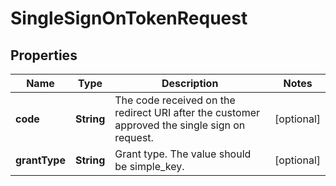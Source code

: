 

# SingleSignOnTokenRequest


## Properties

| Name | Type | Description | Notes |
|------------ | ------------- | ------------- | -------------|
|**code** | **String** | The code received on the redirect URI after the customer approved the single sign on request. |  [optional] |
|**grantType** | **String** | Grant type.  The value should be simple_key. |  [optional] |




